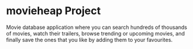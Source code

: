 # movieheap Project

Movie database application where you can search hundreds of thousands of movies, watch their trailers, browse trending or upcoming movies, and finally save the ones that you like by adding them to your favourites.
